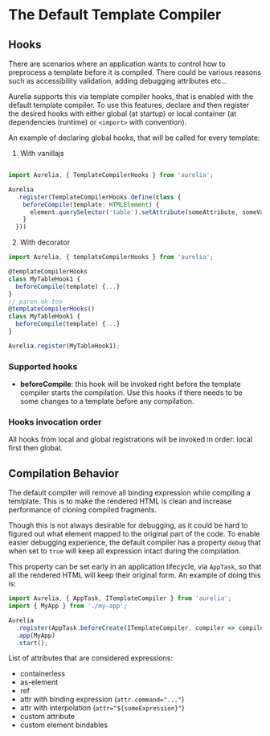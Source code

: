 # The Default Template Compiler

## Hooks

There are scenarios where an application wants to control how to preprocess a template before it is compiled. There could be various reasons such as accessibility validation, adding debugging attributes etc...

Aurelia supports this via template compiler hooks, that is enabled with the default template compiler. To use this features, declare and then register the desired hooks with either global \(at startup\) or local container \(at dependencies \(runtime\) or `<import>` with convention\).

An example of declaring global hooks, that will be called for every template:

1. With vanillajs

```typescript

import Aurelia, { TemplateCompilerHooks } from 'aurelia';

Aurelia
  .register(TemplateCompilerHooks.define(class {
    beforeCompile(template: HTMLElement) {
      element.querySelector('table').setAttribute(someAttribute, someValue);
    }
  }))
```

2. With decorator

```typescript
import Aurelia, { templateCompilerHooks } from 'aurelia';

@templateCompilerHooks
class MyTableHook1 {
  beforeCompile(template) {...}
}
// paren ok too
@templateCompilerHooks()
class MyTableHook1 {
  beforeCompile(template) {...}
}

Aurelia.register(MyTableHook1);
```

### Supported hooks

* **beforeCompile**: this hook will be invoked right before the template compiler starts the compilation. Use this hooks if there needs to be some changes to a template before any compilation.

### Hooks invocation order

All hooks from local and global registrations will be invoked in order: local first then global.

## Compilation Behavior

The default compiler will remove all binding expression while compiling a temlplate. This is to make the rendered HTML is clean and increase performance of cloning compiled fragments.

Though this is not always desirable for debugging, as it could be hard to figured out what element mapped to the original part of the code. To enable easier debugging experience, the default compiler has a property `debug` that when set to `true` will keep all expression intact during the compilation.

This property can be set early in an application lifecycle, via `AppTask`, so that all the rendered HTML will keep their original form. An example of doing this is:

```typescript
import Aurelia, { AppTask, ITemplateCompiler } from 'aurelia';
import { MyApp } from './my-app';

Aurelia
  .register(AppTask.beforeCreate(ITemplateCompiler, compiler => compiler.debug = true))
  .app(MyApp)
  .start();
```

List of attributes that are considered expressions:
- containerless
- as-element
- ref
- attr with binding expression (`attr.command="..."`)
- attr with interpolation (`attr="${someExpression}"`)
- custom attribute
- custom element bindables
